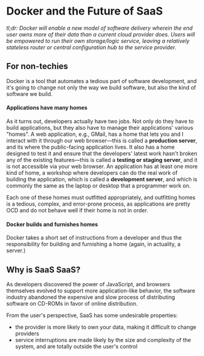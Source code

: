 # Docker and the Future of SaaS

*tl;dr: Docker will enable a new model of software delivery wherein the end user owns more of their data than a current cloud provider does. Users will be empowered to run their own storage/logic service, leaving a relatively stateless router or central configuration hub to the service provider.*

## For non-techies

Docker is a tool that automates a tedious part of software development, and it's going to change not only the way we build software, but also the kind of software we build.

#### Applications have many homes

As it turns out, developers actually have two jobs. Not only do they have to build applications, but they also have to manage their applications' various "homes". A web application, e.g., GMail, has a home that lets you and I interact with it through our web browser—this is called a **production server**, and its where the public-facing application lives. It also has a home designed to test it and ensure that the developers' latest work hasn't broken any of the existing features—this is called a **testing or staging server**, and it is not accessible via your web browser. An application has at least one more kind of home, a workshop where developers can do the real work of building the application, which is called a **development server**, and which is commonly the same as the laptop or desktop that a programmer work on.

Each one of these homes must outfitted appropriately, and outfitting homes is a tedious, complex, and error-prone process, as applications are pretty OCD and do not behave well if their home is not in order.

#### Docker builds and furnishes homes

Docker takes a short set of instructions from a developer and thus the responsibility for building and furnishing a home (again, in actuality, a server.)

## Why is SaaS SaaS?

As developers discovered the power of JavaScript, and browsers themselves evolved to support more application-like behavior, the software industry abandoned the expensive and slow process of distributing software on CD-ROMs in favor of online distribution.

From the user's perspective, SaaS has some undesirable properties:

- the provider is more likely to own your data, making it difficult to change providers
- service interruptions are made likely by the size and complexity of the system, and are totally outside the user's control




